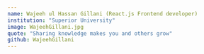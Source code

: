 ```yaml
---
name: Wajeeh ul Hassan Gillani (React.js Frontend developer)
institution: "Superior University"
image: WajeehGillani.jpg
quote: "Sharing knowledge makes you and others grow"
github: WajeehGillani
---
```

